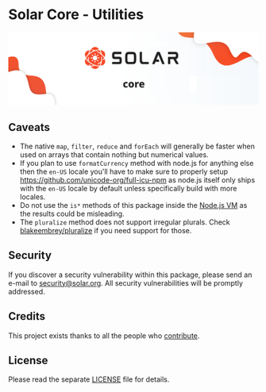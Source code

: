 # Solar Core - Utilities

<p align="center">
    <img src="../../banner.png" />
</p>

## Caveats

- The native `map`, `filter`, `reduce` and `forEach` will generally be faster when used on arrays that contain nothing but numerical values.
- If you plan to use `formatCurrency` method with node.js for anything else then the `en-US` locale you'll have to make sure to properly setup https://github.com/unicode-org/full-icu-npm as node.js itself only ships with the `en-US` locale by default unless specifically build with more locales.
- Do not use the `is*` methods of this package inside the [Node.js VM](https://nodejs.org/api/vm.html) as the results could be misleading.
- The `pluralize` method does not support irregular plurals. Check [blakeembrey/pluralize](https://github.com/blakeembrey/pluralize) if you need support for those.

## Security

If you discover a security vulnerability within this package, please send an e-mail to security@solar.org. All security vulnerabilities will be promptly addressed.

## Credits

This project exists thanks to all the people who [contribute](../../../../contributors).

## License

Please read the separate [LICENSE](../../LICENSE) file for details.
